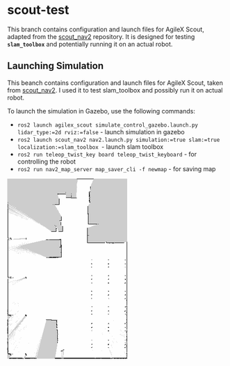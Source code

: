 # scout-test

This branch contains configuration and launch files for AgileX Scout, adapted from the [scout_nav2](https://github.com/AIRLab-POLIMI/scout_nav2) repository. It is designed for testing **`slam_toolbox`** and potentially running it on an actual robot.

## Launching Simulation

This beanch contains configuration and launch files for AgileX Scout, taken from [scout_nav2](https://github.com/AIRLab-POLIMI/scout_nav2). I used it to test slam_toolbox and possibly run it on actual robot.

To launch the simulation in Gazebo, use the following commands:

- `ros2 launch agilex_scout simulate_control_gazebo.launch.py lidar_type:=2d rviz:=false`  - launch simulation in gazebo
- `ros2 launch scout_nav2 nav2.launch.py simulation:=true slam:=true localization:=slam_toolbox `- launch slam toolbox
- `ros2 run teleop_twist_key board teleop_twist_keyboard`  - for controlling the robot
-  `ros2 run nav2_map_server map_saver_cli -f newmap` - for saving map

![Example Map](maps/newmap.png)